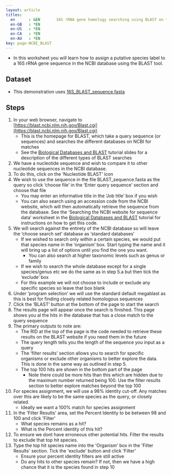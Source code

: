 ```yaml
---
layout: article
titles:
  en      : &EN       16S rRNA gene homology searching using BLAST on the NCBI website
  en-GB   : *EN
  en-US   : *EN
  en-CA   : *EN
  en-AU   : *EN
key: page-NCBI_BLAST
---
```


*	In this worksheet you will learn how to assign a putative species label to a 16S rRNA gene sequence in the NCBI database using the BLAST tool.

## Dataset
*	This demonstration uses [16S_BLAST_sequence.fasta](https://conmeehan.github.io/NomenclatureWorkshop/Datasets/16S_BLAST_sequence.fasta)

## Steps
1.	In your web browser, navigate to [https://blast.ncbi.nlm.nih.gov/Blast.cgi](https://blast.ncbi.nlm.nih.gov/Blast.cgi)
    * This is the homepage for BLAST, which take a query sequence (or sequences) and searches the different databases on NCBI for matches
    * See the [Biological Databases and BLAST](https://conmeehan.github.io/PathogenDataCourse/BiologicalDBsAndBLAST) tutorial slides for a description of the different types of BLAST searches
2.	We have a nucleotide sequence and wish to compare it to other nucleotide sequences in the NCBI database.
3.	To do this, click on the ‘Nucleotide BLAST’ icon
4.	We wish to use the sequence in the file BLAST_sequence.fasta as the query so click ‘choose file’ in the ‘Enter query sequence’ section and choose that file
    * You may enter an informative title in the ‘Job title’ box if you wish
    * You can also search using an accession code from the NCBI website, which will then automatically retrieve the sequence from the database. See the ‘Searching the NCBI website for sequence data’ worksheet in the [Biological Databases and BLAST](https://conmeehan.github.io/PathogenDataCourse/BiologicalDBsAndBLAST) tutorial for instructions on how to get this code.
5.	We will search against the entirety of the NCBI database so will leave the ‘choose search set’ database as ‘standard databases’
    * If we wished to search only within a certain species, we would put that species name in the ‘organism’ box. Start typing the name and it will bring up a list of options until you find the one you want. 
       * You can also search at higher taxonomic levels such as genus or family
    * If we wish to search the whole database except for a single species/genus etc we do the same as in step 5.a but then tick the ‘exclude’ box
    * For this example we will not choose to include or exclude any specific species so leave that box blank
6.	Under ‘program selection’ we will use the standard default megablast as this is best for finding closely related homologous sequences
7.	Click the ‘BLAST’ button at the bottom of the page to start the search
8.	The results page will appear once the search is finished. This page shows you al the hits in the database that has a close match to the query sequence
9.	The primary outputs to note are:
    * The RID at the top of the page is the code needed to retrieve these results on the BLAST website if you need them in the future
    * The query length tells you the length of the sequence you input as a query
    * The ‘filter results’ section allows you to search for specific organisms or exclude other organisms to better explore the data. This is done in the same way as outlined in step 5.
    * The top 100 hits are shown in the bottom part of the page
      * Note there could be more hits than this which are hidden due to the maximum number returned being 100. Use the filter results section to better explore matches beyond the top 100
10.	For species assignment, we will use a 98% identity cut-off. Any matches over this are likely to be the same species as the query, or closely related.
    * Ideally we want a 100% match for species assignment
11.	In the 'Filter Results' area, set the Percent Identity to be between 98 and 100 and click 'Filter'
     * What species remains as a hit?
     * What is the Percent identity of this hit?
12. To ensure we dont have erroneous other potential hits. Filter the results to exclude that top hit species.
13. Type the top hit species name into the 'Organism' box in the 'Filter Results' section. Tick the 'exclude' button and click 'Filter'
     * Ensure your percent identity filters are still active
     * Do any hits to other species remain? If not, then we have a high chance that it is the species found in step 10
   


